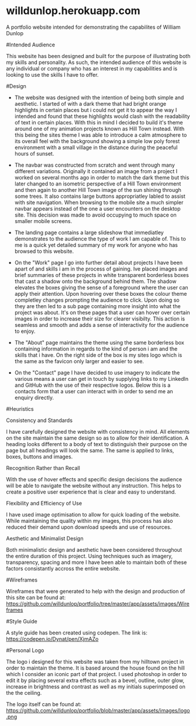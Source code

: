 # willdunlop.herokuapp.com

A portfolio website intended for demonstrating the capabilites of William Dunlop

#Intended Audience

This website has been designed and built for the purpose of illustrating both my skills and personality. As such, the intended audience of this website is any individual or company who has an interest in my capabilities and is looking to use the skills I have to offer.

#Design

- The website was designed with the intention of being both simple and aesthetic. I started of with a dark theme that had bright orange highlights in certain places but i could not get it to appear the way I intended and found that these highlights would clash with the readability of text in certain places. With this in mind I decided to build it's theme around one of my animation projects known as Hill Town instead. With this being the sites theme I was able to introduce a calm atmosphere to its overall feel with the background showing a simple low poly forest environment with a small village in the distance during the peaceful hours of sunset. 

- The navbar was constructed from scratch and went through many different variations. Originally it contained an image from a project I worked on several months ago in order to match the dark theme but this later changed to an isometric perspective of a Hill Town environment and then again to another Hill Town image of the sun shining through some trees. It also contains large buttons appropriatley labled to assist with site navigation. When browsing to the mobile site a much simpler navbar appears instead of the one a user encounters on the desktop site. This decision was made to avoid occupying to much space on smaller mobile screens.

- The landing page contains a large slideshow that immediatley demonstrates to the audience the type of work I am capable of. This to me is a quick yet detailed summary of my work for anyone who has browsed to this website. 

- On the "Work" page I go into further detail about projects I have been apart of and skills i am in the process of gaining. Ive placed images and brief summaries of these projects in white transparent borderless boxes that cast a shadow onto the background behind them. The shadow elevates the boxes giving the sense of a foreground where the user can apply their attention. Upon hovering over these boxes the colour theme completley changes prompting the audience to click. Upon doing so they are then led to a sub page containing more insight into what the project was about. It's on these pages that a user can hover over certain images in order to increase their size for clearer visibilty. This action is seamless and smooth and adds a sense of interactivity for the audience to enjoy.

- The "About" page maintains the theme using the same borderless box containing information in regards to the kind of person i am and the skills that i have. On the right side of the box is my sites logo which is the same as the favicon only larger and easier to see. 

- On the "Contact" page I have decided to use imagery to indicate the various means a user can get in touch by supplying links to my LinkedIn and GitHub with the use of their respective logos. Below this is a contacts form that a user can interact with in order to send me an enquiry directly. 

#Heuristics

 
  Consistency and Standards

I have carefully designed the website with consistency in mind. All elements on the site maintain the same design so as to allow for their identification. A heading looks different to a body of text to distinguish their purpose on the page but all headings will look the same. The same is applied to links, boxes, buttons and images.

  Recognition Rather than Recall

With the use of hover effects and specific design decisions the audience will be able to navigate the website without any instruction. This helps to create a positive user experience that is clear and easy to understand.

  Flexibility and Efficiency of Use

I have used image optimisation to allow for quick loading of the website. While maintaining the quality within my images, this process has also reduced their demand upon download speeds and use of resources.

  Aesthetic and Minimalist Design

Both minimalistic design and aesthetic have been considered throughout the entire duration of this project. Using techniques such as imagery, transparency, spacing and more I have been able to maintain both of these factors consistantly accross the entire website.


#Wireframes

Wireframes that were generated to help with the design and production of this site can be found at: https://github.com/willdunlop/portfolio/tree/master/app/assets/images/Wireframes

#Style Guide

A style guide has been created using codepen.
The link is: https://codepen.io/Dynat/pen/XjmAZo

#Personal Logo

The logo i designed for this website was taken from my hilltown project in order to maintain the theme. It is based around the house found on the hill which I consider an iconic part of that project. I used photoshop in order to edit it by placing several extra effects such as a bevel, outline, outer glow, increase in brightness and contrast as well as my initials superimposed on the the ceiling. 

The logo itself can be found at: https://github.com/willdunlop/portfolio/blob/master/app/assets/images/logo.png


